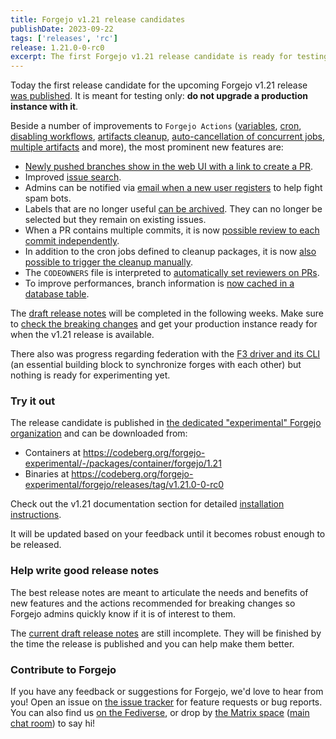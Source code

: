 ```yaml
---
title: Forgejo v1.21 release candidates
publishDate: 2023-09-22
tags: ['releases', 'rc']
release: 1.21.0-0-rc0
excerpt: The first Forgejo v1.21 release candidate is ready for testing. In addition to many improvements to `Forgejo Actions` it also includes an improved issue search, a hint to speed up the creation of newly pushed branches, the ability to archive labels and more.
---
```


Today the first release candidate for the upcoming Forgejo v1.21 release [was published](https://codeberg.org/forgejo-experimental/forgejo/releases/tag/v1.21.0-0-rc0). It is meant for testing only: **do not upgrade a production instance with it**.

Beside a number of improvements to `Forgejo Actions` ([variables](https://codeberg.org/forgejo/forgejo/commit/35a653d7edbe0d693649604b8309bfc578dd988b), [cron](https://codeberg.org/forgejo/forgejo/commit/0d55f64e6cd3de2e1e5c0ee795605823efb14231), [disabling workflows](https://codeberg.org/forgejo/forgejo/commit/19872063a3c14256a1d89b2a104d63e7538a3a28), [artifacts cleanup](https://codeberg.org/forgejo/forgejo/commit/460a2b0edffe71d9e64633beaa1071fcf4a33369), [auto-cancellation of concurrent jobs](https://codeberg.org/forgejo/forgejo/commit/44781f9f5c4ede618660d8cfe42437f0e8dc22a0), [multiple artifacts](https://codeberg.org/forgejo/forgejo/commit/f3d293d2bbe0b2eab047bdd403046069cffbc0c4) and more), the most prominent new features are:

- [Newly pushed branches show in the web UI with a link to create a PR](https://codeberg.org/forgejo/forgejo/commit/6375419468edc95fdfac94aac3b0e10b23743557).
- Improved [issue search](https://codeberg.org/forgejo/forgejo/commit/1e76a824bcd71acd59cdfb2c4547806bc34b3d86).
- Admins can be notified via [email when a new user registers](https://codeberg.org/forgejo/forgejo/commit/7d2d9970115c94954dacb45684f9e3c16117ebfe) to help fight spam bots.
- Labels that are no longer useful [can be archived](https://codeberg.org/forgejo/forgejo/commit/cafce3b4b5afb3f254a48e87f1516d7b5dc209b6). They can no longer be selected but they remain on existing issues.
- When a PR contains multiple commits, it is now [possible review to each commit independently](https://codeberg.org/forgejo/forgejo/commit/55532061c83d38d33ef48bdc5eeac0f652844e8a).
- In addition to the cron jobs defined to cleanup packages, it is now [also possible to trigger the cleanup manually](https://codeberg.org/forgejo/forgejo/commit/0c6ae61229bce9d9ad3d359cee927464968a2dd1).
- The `CODEOWNERS` file is interpreted to [automatically set reviewers on PRs](https://codeberg.org/forgejo/forgejo/commit/3bdd48016f659c440d6e8bb57386fab7ad7b357b).
- To improve performances, branch information is [now cached in a database table](https://codeberg.org/forgejo/forgejo/commit/6e19484f4d3bf372212f2da462110a1a8c10cbf2).

The [draft release notes](https://codeberg.org/forgejo/forgejo/src/branch/forgejo/RELEASE-NOTES.md#draft-1-21-0-0)
will be completed in the following weeks. Make sure to [check the breaking
changes](https://codeberg.org/forgejo/forgejo/src/branch/forgejo/RELEASE-NOTES.md)
and get your production instance ready for when the v1.21 release is available.

There also was progress regarding federation with the
[F3 driver and its CLI](https://codeberg.org/forgejo/forgejo/commits/branch/forgejo-f3)
(an essential building block to synchronize forges
with each other) but nothing is ready for experimenting yet.

### Try it out

The release candidate is published in [the dedicated "experimental"
Forgejo organization](https://codeberg.org/forgejo-experimental) and
can be downloaded from:

- Containers at https://codeberg.org/forgejo-experimental/-/packages/container/forgejo/1.21
- Binaries at https://codeberg.org/forgejo-experimental/forgejo/releases/tag/v1.21.0-0-rc0

Check out the v1.21 documentation section for detailed
[installation instructions](/docs/v1.21/admin/installation).

It will be updated based on your feedback until it becomes robust enough to be released.

### Help write good release notes

The best release notes are meant to articulate the needs and benefits
of new features and the actions recommended for breaking changes so
Forgejo admins quickly know if it is of interest to them.

The [current draft release
notes](https://codeberg.org/forgejo/forgejo/src/branch/forgejo/RELEASE-NOTES.md#draft-1-21-0-0)
are still incomplete. They will be finished by the time the release is published
and you can help make them better.

### Contribute to Forgejo

If you have any feedback or suggestions for Forgejo, we'd love to hear from you!
Open an issue on [the issue tracker](https://codeberg.org/forgejo/forgejo/issues)
for feature requests or bug reports. You can also find us [on the Fediverse](https://floss.social/@forgejo),
or drop by [the Matrix space](https://matrix.to/#/#forgejo:matrix.org)
([main chat room](https://matrix.to/#/#forgejo-chat:matrix.org)) to say hi!
